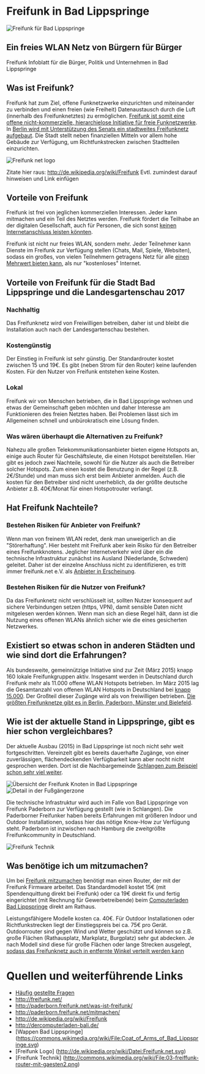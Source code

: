 # Freifunk in Bad Lippspringe
![Freifunk für Bad Lippspringe][logo]

## Ein freies WLAN Netz von Bürgern für Bürger

Freifunk Infoblatt für die Bürger, Politik und Unternehmen  in Bad Lippspringe

## Was ist Freifunk?

Freifunk hat zum Ziel, offene Funknetzwerke einzurichten und miteinander zu verbinden und einen freien (wie Freiheit) Datenaustausch durch die Luft (innerhalb des Freifunknetztes) zu ermöglichen. [Freifunk ist somit eine offene nicht-kommerzielle, hierarchielose Initiative für freie Funknetzwerke](http://paderborn.freifunk.net/was-ist-freifunk/). In [Berlin wird mit Unterstützung des Senats ein stadtweites Freifunknetz aufgebaut](http://de.wikipedia.org/wiki/Freifunk). Die Stadt stellt neben finanziellen Mitteln vor allem hohe Gebäude zur Verfügung, um Richtfunkstrecken zwischen Stadtteilen einzurichten.

![Freifunk net logo][freifunk-logo]

Zitate hier raus: http://de.wikipedia.org/wiki/Freifunk
Evtl. zumindest darauf hinweisen und Link einfügen




## Vorteile von Freifunk

Freifunk ist frei von jeglichen kommerziellen Interessen. Jeder kann mitmachen und ein Teil des Netztes werden. Freifunk fördert die Teilhabe an der digitalen Gesellschaft, auch für Personen, die sich sonst [keinen Internetanschluss leisten könnten](http://paderborn.freifunk.net/freifunk-ueberwindet-grenzen/). 

Freifunk ist nicht nur freies WLAN, sondern mehr. Jeder Teilnehmer kann Dienste im Freifunk zur Verfügung stellen (Chats, Mail, Spiele, Websiten), sodass ein großes, von vielen Teilnehmern getragens Netz für alle [einen Mehrwert bieten kann](http://paderborn.freifunk.net/dienste/), als nur "kostenloses" Internet.

## Vorteile von Freifunk für die Stadt Bad Lippspringe und die Landesgartenschau 2017
### Nachhaltig

Das Freifunknetz wird von Freiwilligen betreiben, daher ist und bleibt die Installation auch nach der Landesgartenschau bestehen.

### Kostengünstig

Der Einstieg in Freifunk ist sehr günstig. Der Standardrouter kostet zwischen 15 und 19€. Es gibt (neben Strom für den Router) keine laufenden Kosten. Für den Nutzer von Freifunk entstehen keine Kosten.

### Lokal

Freifunk wir von Menschen betrieben, die in Bad Lippspringe wohnen und etwas der Gemeinschaft geben möchten und daher Interesse am Funktionieren des freien Netztes haben. Bei Problemen lässt sich im Allgemeinen schnell und unbürokratisch eine Lösung finden.

### Was wären überhaupt die Alternativen zu Freifunk?

Nahezu alle großen Telekommunikationsanbieter bieten eigene Hotspots an, einige auch Router für Geschäftsleute, die einen Hotspot bereitstellen. Hier gibt es jedoch zwei Nachteile, sowohl für die Nutzer als auch die Betreiber solcher Hotspots. Zum einen kostet die Benutzung in der Regel (z.B. 2€/Stunde) und man muss sich erst beim Anbieter anmelden. Auch die kosten für den Betreiber sind nicht unerheblich, da der größte deutsche Anbieter z.B. 40€/Monat für einen Hotspotrouter verlangt.

## Hat Freifunk Nachteile?

### Bestehen Risiken für Anbieter von Freifunk?

Wenn man von freinem WLAN redet, denk man unweigerlich an die "Störerhaftung". Hier besteht mit Freifunk aber kein Risiko für den Betreiber eines Freifunkknotens. Jeglicher Internetverkehr wird über ein die technische Infrastruktur zunächst ins Ausland (Niederlande, Schweden) geleitet. Daher ist der einzelne Anschluss nicht zu identifizieren, es tritt immer freifunk.net e.V. als [Anbieter in Erscheinung](http://paderborn.freifunk.net/was-ist-freifunk/). 

### Bestehen Risiken für die Nutzer von Freifunk?

Da das Freifunknetz nicht verschlüsselt ist, sollten Nutzer konsequent auf sichere Verbindungen setzen (https, VPN), damit sensible Daten nicht mitgelesen werden können. Wenn man sich an diese Regel hält, dann ist die Nutzung eines offenen WLANs ähnlich sicher wie die eines gesicherten Netzwerkes.

## Existiert so etwas schon in anderen Städten und wie sind dort die Erfahrungen?

Als bundesweite, gemeinnützige Initiative sind zur Zeit (März 2015) knapp 160 lokale Freifunkgruppen aktiv. Insgesamt werden in Deutschland durch Freifunk mehr als 11.000 offene WLAN Hotspots betrieben. Im März 2015 lag die Gesamtanzahl von offenen WLAN Hotspots in Deutschland bei [knapp 15.000](http://www.netzwelt.de/news/150067-wlan-hotspots-funknetze-bieten-kostenlosen-zugang.html). Der Großteil dieser Zugänge wird als von freiwilligen betrieben. [Die größten Freifunknetze gibt es in Berlin, Paderborn, Münster und Bielefeld](http://freifunk.net/wie-mache-ich-mit/community-finden/).

## Wie ist der aktuelle Stand in Lippspringe, gibt es hier schon vergleichbares?

Der aktuelle Ausbau (2015) in Bad Lippspringe ist noch nicht sehr weit fortgeschritten. Vereinzelt gibt es bereits dauerhafte Zugänge, von einer zuverlässigen, flächendeckenden Verfügbarkeit kann aber nocht nicht gesprochen werden. Dort ist die Nachbargemeinde [Schlangen zum Beispiel schon sehr viel weiter](http://paderborn.freifunk.net/wie-man-einer-bank-zu-freifunk-verhilft/). 

![Übersicht der Freifunk Knoten in Bad Lippspringe][map-large]
![Detail in der Fußgängerzone][map-detail]

Die technische Infrastruktur wird auch im Falle von Bad Lippspringe von Freifunk Paderborn zur Verfügung gestellt (wie in Schlangen). Die Paderborner Freifunker haben bereits Erfahrungen mit größeren Indoor und Outdoor Installationen, sodass hier das nötige Know-How zur Verfügung steht. Paderborn ist inzwischen nach Hamburg die zweitgrößte Freifunkcommunity in Deutschland.

![Freifunk Technik][freifunk-technik]

## Was benötige ich um mitzumachen?

Um bei [Freifunk mitzumachen](http://paderborn.freifunk.net/mitmachen/) benötigt man einen Router, der mit der Freifunk Firmware arbeitet. Das Standardmodell kostet 15€ (mit Spendenquittung direkt bei Freifunk) oder ca 19€ direkt fix und fertig eingerichtet (mit Rechnung für Gewerbetreibende) beim [Computerladen Bad Lippspringe](https://www.facebook.com/DerComputerladenBadLippspringe/timeline) direkt am Rathaus. 

Leistungsfähigere Modelle kosten ca. 40€. Für Outdoor Installationen oder Richtfunkstrecken liegt der Einstiegspreis bei ca. 75€ pro Gerät. Outdoorrouter sind gegen Wind und Wetter geschützt und können so z.B. große Flächen (Rathausplatz, Markplatz, Burgplatz) sehr gut abdecken. Je nach Modell sind diese für große Flächen oder lange Strecken ausgelegt, [sodass das Freifunknetz auch in entfernte Winkel verteilt werden kann](http://paderborn.freifunk.net/haxterpark-paderborn-unterstuetzt-freifunk-paderborn/)

# Quellen und weiterführende Links

* [Häufig gestellte Fragen](http://paderborn.freifunk.net/faq/)
* http://freifunk.net/
* http://paderborn.freifunk.net/was-ist-freifunk/
* http://paderborn.freifunk.net/mitmachen/
* http://de.wikipedia.org/wiki/Freifunk
* http://dercomputerladen-bali.de/
* [Wappen Bad Lippspringe] (https://commons.wikimedia.org/wiki/File:Coat_of_Arms_of_Bad_Lippspringe.svg)
* [Freifunk Logo] (http://de.wikipedia.org/wiki/Datei:Freifunk.net.svg)
* [Freifunk Technik] (http://commons.wikimedia.org/wiki/File:03-freiffunk-router-mit-gaesten2.png)

[map-large]: https://raw.githubusercontent.com/atomfrede/freifunk-lgs-2017/master/images/map-large.png
[map-detail]: https://raw.githubusercontent.com/atomfrede/freifunk-lgs-2017/gh-pages/img/map-detail.png
[logo]: https://raw.githubusercontent.com/atomfrede/freifunk-lgs-2017/master/images/Coat_of_Arms_of_Bad_Lippspringe_wifi.png
[freifunk-logo]: https://raw.githubusercontent.com/atomfrede/freifunk-lgs-2017/master/images/243px-Freifunk.net.svg.png
[freifunk-technik]: https://raw.githubusercontent.com/atomfrede/freifunk-lgs-2017/master/images/03-freiffunk-router-mit-gaesten2.png
